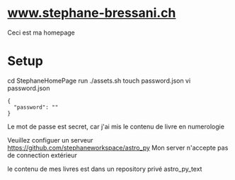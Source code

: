 # www.stephane-bressani.ch

Ceci est ma homepage

# Setup

cd StephaneHomePage
run ./assets.sh
touch password.json
vi password.json
````
{
  "password": ""
}
````
Le mot de passe est secret, car j'ai mis le contenu de livre en numerologie

Veuillez configuer un serveur https://github.com/stephaneworkspace/astro_py
Mon server n'accepte pas de connection extérieur

le contenu de mes livres est dans un repository privé astro_py_text

